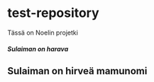 # test-repository
Tässä on Noelin projetki
<h5>Sulaiman on harava</h5>	
<h2>Sulaiman on hirveä mamunomi</h2>
